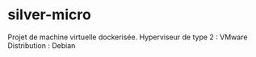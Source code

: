 # silver-micro
Projet de machine virtuelle dockerisée. 
Hyperviseur de type 2 : VMware
Distribution : Debian



